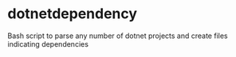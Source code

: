 # dotnetdependency
Bash script to parse any number of dotnet projects and create files indicating dependencies
